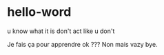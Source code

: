 # hello-word

u know what it is don't act like u don't

Je fais ça pour apprendre ok ??? Non mais vazy bye.
